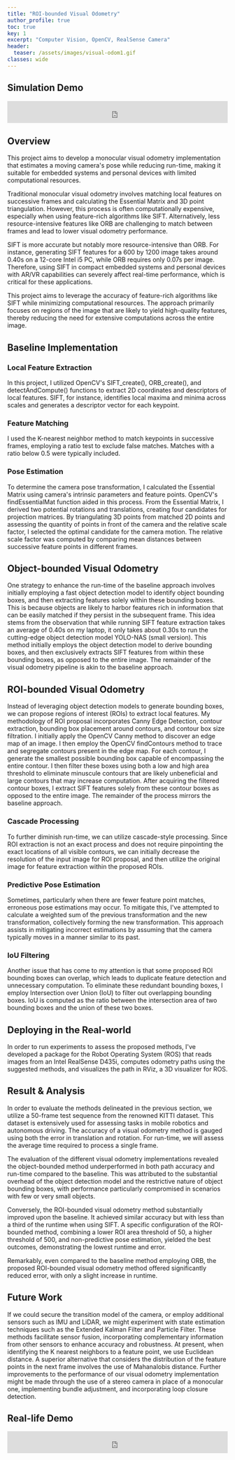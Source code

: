 ```yaml
---
title: "ROI-bounded Visual Odometry"
author_profile: true
toc: true
key: 1
excerpt: "Computer Vision, OpenCV, RealSense Camera"
header:
  teaser: /assets/images/visual-odom1.gif
classes: wide
---
```


## Simulation Demo
<iframe
    width="100%"
    height="50px"
    src="https://www.youtube.com/embed/W2t_6aUduIM"
    frameborder="0"
    allow="autoplay; encrypted-media"
    allowfullscreen
>
</iframe>

## Overview

This project aims to develop a monocular visual odometry implementation that estimates a moving camera's pose while reducing run-time, making it suitable for embedded systems and personal devices with limited computational resources.

Traditional monocular visual odometry involves matching local features on successive frames and calculating the Essential Matrix and 3D point triangulation. However, this process is often computationally expensive, especially when using feature-rich algorithms like SIFT. Alternatively, less resource-intensive features like ORB are challenging to match between frames and lead to lower visual odometry performance.

SIFT is more accurate but notably more resource-intensive than ORB. For instance, generating SIFT features for a 600 by 1200 image takes around 0.40s on a 12-core Intel i5 PC, while ORB requires only 0.07s per image. Therefore, using SIFT in compact embedded systems and personal devices with AR/VR capabilities can severely affect real-time performance, which is critical for these applications.

This project aims to leverage the accuracy of feature-rich algorithms like SIFT while minimizing computational resources. The approach primarily focuses on regions of the image that are likely to yield high-quality features, thereby reducing the need for extensive computations across the entire image.

## Baseline Implementation

### Local Feature Extraction
In this project, I utilized OpenCV's SIFT_create(), ORB_create(), and detectAndCompute() functions to extract 2D coordinates and descriptors of local features. SIFT, for instance, identifies local maxima and minima across scales and generates a descriptor vector for each keypoint.

### Feature Matching
I used the K-nearest neighbor method to match keypoints in successive frames, employing a ratio test to exclude false matches. Matches with a ratio below 0.5 were typically included.

### Pose Estimation
To determine the camera pose transformation, I calculated the Essential Matrix using camera's intrinsic parameters and feature points. OpenCV's findEssentialMat function aided in this process. From the Essential Matrix, I derived two potential rotations and translations, creating four candidates for projection matrices. By triangulating 3D points from matched 2D points and assessing the quantity of points in front of the camera and the relative scale factor, I selected the optimal candidate for the camera motion. The relative scale factor was computed by comparing mean distances between successive feature points in different frames.

## Object-bounded Visual Odometry
One strategy to enhance the run-time of the baseline approach involves initially employing a fast object detection model to identify object bounding boxes, and then extracting features solely within these bounding boxes. This is because objects are likely to harbor features rich in information that can be easily matched if they persist in the subsequent frame. This idea stems from the observation that while running SIFT feature extraction takes an average of 0.40s on my laptop, it only takes about 0.30s to run the cutting-edge object detection model YOLO-NAS (small version).
This method initially employs the object detection model to derive bounding boxes, and then exclusively extracts SIFT features from within these bounding boxes, as opposed to the entire image. The remainder of the visual odometry pipeline is akin to the baseline approach.

## ROI-bounded Visual Odometry
Instead of leveraging object detection models to generate bounding boxes, we can propose regions of interest (ROIs) to extract local features. My methodology of ROI proposal incorporates Canny Edge Detection, contour extraction, bounding box placement around contours, and contour box size filtration.
I initially apply the OpenCV Canny method to discover an edge map of an image. I then employ the OpenCV findContours method to trace and segregate contours present in the edge map. For each contour, I generate the smallest possible bounding box capable of encompassing the entire contour. I then filter these boxes using both a low and high area threshold to eliminate minuscule contours that are likely unbeneficial and large contours that may increase computation.
After acquiring the filtered contour boxes, I extract SIFT features solely from these contour boxes as opposed to the entire image. The remainder of the process mirrors the baseline approach.

### Cascade Processing
To further diminish run-time, we can utilize cascade-style processing. Since ROI extraction is not an exact process and does not require pinpointing the exact locations of all visible contours, we can initially decrease the resolution of the input image for ROI proposal, and then utilize the original image for feature extraction within the proposed ROIs.

### Predictive Pose Estimation
Sometimes, particularly when there are fewer feature point matches, erroneous pose estimations may occur. To mitigate this, I've attempted to calculate a weighted sum of the previous transformation and the new transformation, collectively forming the new transformation. This approach assists in mitigating incorrect estimations by assuming that the camera typically moves in a manner similar to its past.

### IoU Filtering
Another issue that has come to my attention is that some proposed ROI bounding boxes can overlap, which leads to duplicate feature detection and unnecessary computation. To eliminate these redundant bounding boxes, I employ Intersection over Union (IoU) to filter out overlapping bounding boxes. IoU is computed as the ratio between the intersection area of two bounding boxes and the union of these two boxes.

## Deploying in the Real-world
In order to run experiments to assess the proposed methods, I've developed a package for the Robot Operating System (ROS) that reads images from an Intel RealSense D435i, computes odometry paths using the suggested methods, and visualizes the path in RViz, a 3D visualizer for ROS.

## Result & Analysis
In order to evaluate the methods delineated in the previous section, we utilize a 50-frame test sequence from the renowned KITTI dataset. This dataset is extensively used for assessing tasks in mobile robotics and autonomous driving. The accuracy of a visual odometry method is gauged using both the error in translation and rotation. For run-time, we will assess the average time required to process a single frame.

The evaluation of the different visual odometry implementations revealed the object-bounded method underperformed in both path accuracy and run-time compared to the baseline. This was attributed to the substantial overhead of the object detection model and the restrictive nature of object bounding boxes, with performance particularly compromised in scenarios with few or very small objects.

Conversely, the ROI-bounded visual odometry method substantially improved upon the baseline. It achieved similar accuracy but with less than a third of the runtime when using SIFT. A specific configuration of the ROI-bounded method, combining a lower ROI area threshold of 50, a higher threshold of 500, and non-predictive pose estimation, yielded the best outcomes, demonstrating the lowest runtime and error.

Remarkably, even compared to the baseline method employing ORB, the proposed ROI-bounded visual odometry method offered significantly reduced error, with only a slight increase in runtime.

## Future Work
If we could secure the transition model of the camera, or employ additional sensors such as IMU and LiDAR, we might experiment with state estimation techniques such as the Extended Kalman Filter and Particle Filter. These methods facilitate sensor fusion, incorporating complementary information from other sensors to enhance accuracy and robustness.
At present, when identifying the K nearest neighbors to a feature point, we use Euclidean distance. A superior alternative that considers the distribution of the feature points in the next frame involves the use of Mahanalobis distance.
Further improvements to the performance of our visual odometry implementation might be made through the use of a stereo camera in place of a monocular one, implementing bundle adjustment, and incorporating loop closure detection.

## Real-life Demo
<iframe
    width="100%"
    height="50px"
    src="https://www.youtube.com/embed/BRdMaBKmHJc"
    frameborder="0"
    allow="autoplay; encrypted-media"
    allowfullscreen
>
</iframe>